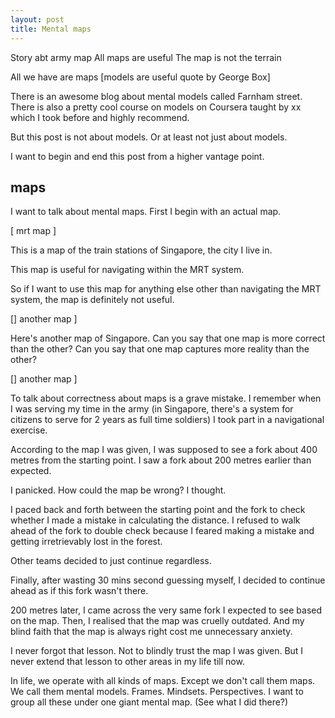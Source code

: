 ```yaml
---
layout: post
title: Mental maps
---
```



Story abt army map
All maps are useful
The map is not the terrain

All we have are maps
[models are useful quote by George Box]

There is an awesome blog about mental models called Farnham street. There is also a pretty cool course on models on Coursera taught by xx which I took before and highly recommend.

But this post is not about models. Or at least not just about models. 

I want to begin and end this post from a higher vantage point.

## maps

I want to talk about mental maps. First I begin with an actual map.

[ mrt map ]

This is a map of the train stations of Singapore, the city I live in.

This map is useful for navigating within the MRT system.

So if I want to use this map for anything else other than navigating the MRT system, the map is definitely not useful.

[] another map ]

Here's another map of Singapore. Can you say that one map is more correct than the other? Can you say that one map captures more reality than the other? 

[] another map ]

To talk about correctness about maps is a grave mistake. I remember when I was serving my time in the army (in Singapore, there's a system for citizens to serve for 2 years as full time soldiers) I took part in a navigational exercise.

According to the map I was given, I was supposed to see a fork about 400 metres from the starting point. I saw a fork about 200 metres earlier than expected.

I panicked. How could the map be wrong? I thought.

I paced back and forth between the starting point and the fork to check whether I made a mistake in calculating the distance. I refused to walk ahead of the fork to double check because I feared making a mistake and getting irretrievably lost in the forest.

Other teams decided to just continue regardless. 

Finally, after wasting 30 mins second guessing myself, I decided to continue ahead as if this fork wasn't there. 

200 metres later, I came across the very same fork I expected to see based on the map. Then, I realised that the map was cruelly outdated. And my blind faith that the map is always right cost me unnecessary anxiety.

I never forgot that lesson. Not to blindly trust the map I was given. But I never extend that lesson to other areas in my life till now.

In life, we operate with all kinds of maps. Except we don't call them maps. We call them mental models. Frames. Mindsets. Perspectives. I want to group all these under one giant mental map. (See what I did there?)